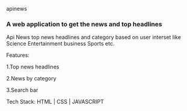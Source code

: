 apinews
<h3>A web application to get the news and top headlines</h3>
<p>Api News top news headlines and  category based on user interset like Science Entertainment business Sports etc.
</p>
<p>Features:</p>
  <p>1.Top news headlines</p>
  <p>2.News by category</p>
  <p>3.Search bar</p>
<p>Tech Stack: HTML | CSS | JAVASCRIPT</p>

